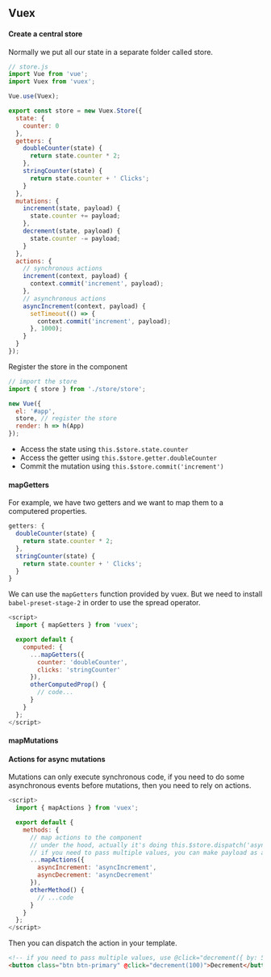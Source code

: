 ## Vuex

#### Create a central store

Normally we put all our state in a separate folder called store.

```js
// store.js
import Vue from 'vue';
import Vuex from 'vuex';

Vue.use(Vuex);

export const store = new Vuex.Store({
  state: {
    counter: 0
  },
  getters: {
    doubleCounter(state) {
      return state.counter * 2;
    },
    stringCounter(state) {
      return state.counter + ' Clicks';
    }
  },
  mutations: {
    increment(state, payload) {
      state.counter += payload;
    },
    decrement(state, payload) {
      state.counter -= payload;
    }
  },
  actions: {
    // synchronous actions
    increment(context, payload) {
      context.commit('increment', payload);
    },
    // asynchronous actions
    asyncIncrement(context, payload) {
      setTimeout(() => {
        context.commit('increment', payload);
      }, 1000);
    }
  }  
});
```

Register the store in the component

```js
// import the store
import { store } from './store/store';

new Vue({
  el: '#app',
  store, // register the store
  render: h => h(App)
});
```

- Access the state using `this.$store.state.counter`
- Access the getter using `this.$store.getter.doubleCounter`
- Commit the mutation using `this.$store.commit('increment')`

#### mapGetters

For example, we have two getters and we want to map them to a computered properties.

```js
getters: {
  doubleCounter(state) {
    return state.counter * 2;
  },
  stringCounter(state) {
    return state.counter + ' Clicks';
  }
}
```

We can use the `mapGetters` function provided by vuex. But we need to install `babel-preset-stage-2` in order to use the spread operator.

```js
<script>
  import { mapGetters } from 'vuex';

  export default {
    computed: {
      ...mapGetters({
        counter: 'doubleCounter',
        clicks: 'stringCounter'
      }),
      otherComputedProp() {
        // code...
      }
    }
  };
</script>
```

#### mapMutations

<script>
  import { mapMutations } from 'vuex';

  export default {
    methods: {
      ...mapMutations({
        increment: 'increment',
        decrement: 'decrement'
      }),
      otherMethod() {
        // ...code
      }
    }
  };
</script>

#### Actions for async mutations

Mutations can only execute synchronous code, if you need to do some asynchronous events before mutations, then you need to rely on actions.

```js
<script>
  import { mapActions } from 'vuex';

  export default {
    methods: {
      // map actions to the component
      // under the hood, actually it's doing this.$store.dispatch('asyncIncrement', payload)
      // if you need to pass multiple values, you can make payload as an object
      ...mapActions({
        asyncIncrement: 'asyncIncrement',
        asyncDecrement: 'asyncDecrement'
      }),
      otherMethod() {
        // ...code
      }
    }
  };
</script>
```

Then you can dispatch the action in your template.

```html
<!-- if you need to pass multiple values, use @click="decrement({ by: 50, duration: 1000 })" -->
<button class="btn btn-primary" @click="decrement(100)">Decrement</button>
```
